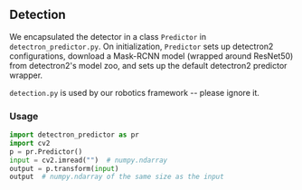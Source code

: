 ## Detection

We encapsulated the detector in a class `Predictor` in `detectron_predictor.py`. On initialization, `Predictor` sets up detectron2 configurations, download a Mask-RCNN model (wrapped around ResNet50) from detectron2's model zoo, and sets up the default detectron2 predictor wrapper.

`detection.py` is used by our robotics framework -- please ignore it.

### Usage

```python
import detectron_predictor as pr
import cv2
p = pr.Predictor()
input = cv2.imread("")  # numpy.ndarray
output = p.transform(input)
output  # numpy.ndarray of the same size as the input
```
